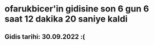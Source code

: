 # ofarukbicer'in gidisine son 6 gun 6 saat 12 dakika 20 saniye kaldi

## Gidis tarihi: 30.09.2022 :(